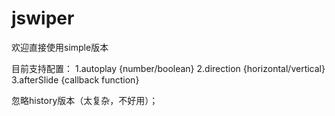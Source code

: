 # jswiper
欢迎直接使用simple版本

目前支持配置：
    1.autoplay {number/boolean}
    2.direction {horizontal/vertical}
    3.afterSlide {callback function}

忽略history版本（太复杂，不好用）；


